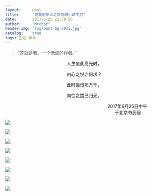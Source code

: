 ```yaml
---
layout:     post
title:      "记我的毕业之学位服小试牛刀"
date:       2017-6-25 21:30:56
author:     "Mrchor"
header-img: "img/post-bg-2015.jpg"
catalog:	true
tags: 生活 毕业
---
```


> “这就是我，一个低调的作者。”


<p align="center">人生值此高光时，</p>
<p align="center">内心之悦亦何求？</p>
<p align="center">此时憧憬那万千，</p>
<p align="center">向往之路已归元。</p>
<p align="right">2017年6月25日中午&nbsp;&nbsp;&nbsp;&nbsp;&nbsp;&nbsp;&nbsp;&nbsp;&nbsp;&nbsp;&nbsp;&nbsp;&nbsp;<br>
于北京芍药居&nbsp;&nbsp;&nbsp;&nbsp;&nbsp;&nbsp;&nbsp;&nbsp;&nbsp;&nbsp;&nbsp;&nbsp;&nbsp;&nbsp;&nbsp;&nbsp;&nbsp;&nbsp;</p>


![](master_suit_picture/1.jpg)

![](master_suit_picture/2.jpg)

![](master_suit_picture/3.jpg)

![](master_suit_picture/4.jpg)

![](master_suit_picture/5.jpg)

![](master_suit_picture/6.jpg)

![](master_suit_picture/7.jpg)

![](master_suit_picture/8.jpg)



